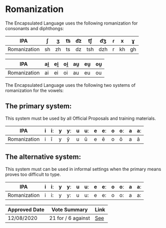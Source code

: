 # Romanization

The Encapsulated Language uses the following romanization for consonants and diphthongs:

| IPA          | ʃ  | ʒ  | t͡s | d͡z | t͡ʃ  | d͡ʒ  | ɾ | x  | ɣ  |
| ------------ | -- | -- | -- | -- | --- | --- | - | -- | -- |
| Romanization | sh | zh | ts | dz | tsh | dzh | r | kh | gh |

| IPA          | ai̯ | ei̯ | oi̯ | au̯ | eu̯ | ou̯ |
| ------------ | -- | -- | -- | -- | -- | -- |
| Romanization | ai | ei | oi | au | eu | ou |

The Encapsulated Language uses the following two systems of romanization for the vowels:

## The primary system:

This system must be used by all Official Proposals and training materials.

| IPA          | i | iː | y | yː | u | uː | e | eː | o | oː | a | aː |
| ------------ | - | -- | - | -- | - | -- | - | -- | - | -- | - | -- |
| Romanization | i | ī  | y | ȳ  | u | ū  | e | ē  | o | ō  | a | ā  |

## The alternative system:

This system must can be used in informal settings when the primary means proves too difficult to type.

| IPA          | i | iː | y | yː | u | uː | e | eː | o | oː | a | aː |
| ------------ | - | -- | - | -- | - | -- | - | -- | - | -- | - | -- |
| Romanization | i | i: | y | y: | u | u: | e | e: | o | o: | a | a: |

| Approved Date |             Vote Summary             | Link                                                                                                                                                                      |
| ------------- | :----------------------------------: | ------------------------------------------------------------------------------------------------------------------------------------------------------------------------- |
| 12/08/2020    |          21 for / 6 against          | [See](https://www.reddit.com/r/EncapsulatedLanguage/comments/i74ttc/official_proposal_vote_to_establish_an_official/)                                                             |
